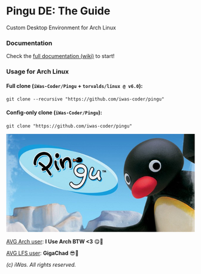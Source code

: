 # Pingu DE: The Guide

Custom Desktop Environment for Arch Linux

### Documentation
Check the [full documentation (wiki)](https://github.com/iWas-Coder/Pingu/wiki) to start!

### Usage for Arch Linux
#### Full clone (`iWas-Coder/Pingu` + `torvalds/linux @ v6.0`):
```console
git clone --recursive "https://github.com/iwas-coder/pingu"
```
#### Config-only clone (`iWas-Coder/Pingu`):
```console
git clone "https://github.com/iwas-coder/pingu"
```

![Pingu Title](https://raw.githubusercontent.com/iWas-Coder/Pingu/main/assets/img/pingu-title.jpg)

<ins>AVG Arch user</ins>: **I Use Arch BTW <3** 😋👻

<ins>AVG LFS user</ins>: **GigaChad** 😎💪

_(c) iWas. All rights reserved._
